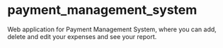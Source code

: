 # payment_management_system
Web application for Payment Management System, where you can add, delete and edit your expenses and see your report.  
